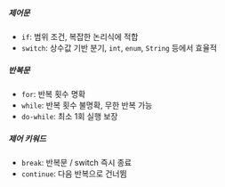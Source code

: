 ##### 제어문
- `if`: 범위 조건, 복잡한 논리식에 적합
- `switch`: 상수값 기반 분기, `int`, `enum`, `String` 등에서 효율적

##### 반복문
- `for`: 반복 횟수 명확
- `while`: 반복 횟수 불명확, 무한 반복 가능
- `do-while`: 최소 1회 실행 보장

##### 제어 키워드
- `break`: 반복문 / switch 즉시 종료
- `continue`: 다음 반복으로 건너뜀
